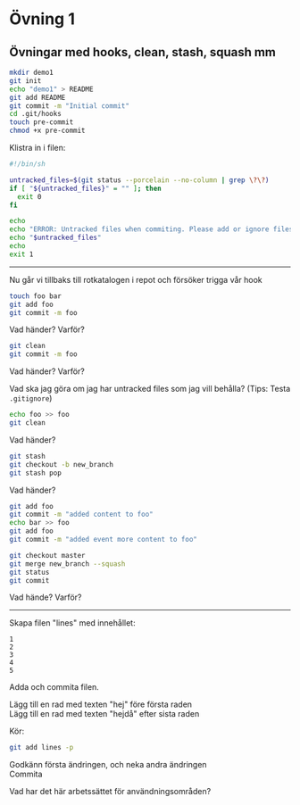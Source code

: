 # Övning 1
## Övningar med hooks, clean, stash, squash mm

```sh
mkdir demo1
git init
echo "demo1" > README
git add README
git commit -m "Initial commit"
cd .git/hooks
touch pre-commit
chmod +x pre-commit
```
Klistra in i filen:
```sh
#!/bin/sh

untracked_files=$(git status --porcelain --no-column | grep \?\?)
if [ "${untracked_files}" = "" ]; then
  exit 0
fi

echo
echo "ERROR: Untracked files when commiting. Please add or ignore files"
echo "$untracked_files"
echo
exit 1
```

---

Nu går vi tillbaks till rotkatalogen i repot och försöker trigga vår hook

```sh 
touch foo bar
git add foo
git commit -m foo
```
Vad händer? Varför?

```sh
git clean
git commit -m foo
```
Vad händer? Varför?

Vad ska jag göra om jag har untracked files som jag vill behålla? (Tips: Testa `.gitignore`)

```sh
echo foo >> foo
git clean
```
Vad händer?
```sh
git stash
git checkout -b new_branch
git stash pop
```
Vad händer?
```sh
git add foo
git commit -m "added content to foo"
echo bar >> foo
git add foo
git commit -m "added event more content to foo"

git checkout master
git merge new_branch --squash
git status
git commit
```
Vad hände? Varför?

---

Skapa filen "lines" med innehållet:
```
1
2
3
4
5
```
Adda och commita filen.

Lägg till en rad med texten "hej" före första raden  
Lägg till en rad med texten "hejdå" efter sista raden

Kör:
```sh
git add lines -p
```
Godkänn första ändringen, och neka andra ändringen  
Commita 

Vad har det här arbetssättet för användningsområden?
